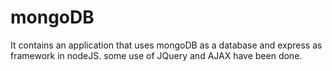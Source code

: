 # mongoDB
It contains an application that uses mongoDB as a database and express as framework in nodeJS. some use of JQuery and AJAX  have been done.
